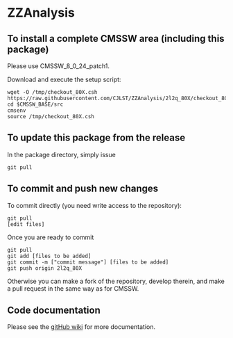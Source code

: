 ZZAnalysis
==========

To install a complete CMSSW area (including this package)
------------------------------
Please use CMSSW_8_0_24_patch1.

Download and execute the setup script:
```
wget -O /tmp/checkout_80X.csh https://raw.githubusercontent.com/CJLST/ZZAnalysis/2l2q_80X/checkout_80X.csh
cd $CMSSW_BASE/src
cmsenv
source /tmp/checkout_80X.csh
```

To update this package from the release
------------------------------------------
In the package directory, simply issue
```
git pull
```

To commit and push new changes
------------------------------
To commit directly (you need write access to the repository):
```
git pull
[edit files]
```
Once you are ready to commit
```
git pull
git add [files to be added]
git commit -m ["commit message"] [files to be added]
git push origin 2l2q_80X
```

Otherwise you can make a fork of the repository, develop therein, and make a pull request in the same way as for CMSSW.

Code documentation
------------------
Please see the [gitHub wiki](https://github.com/CJLST/ZZAnalysis) for more documentation.
